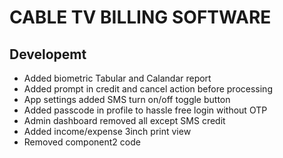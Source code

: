 # CABLE TV BILLING SOFTWARE

## Developemt

- Added biometric Tabular and Calandar report
- Added prompt in credit and cancel action before processing 
- App settings added SMS turn on/off toggle button
- Added passcode in profile to hassle free login without OTP
- Admin dashboard removed all except SMS credit
- Added income/expense 3inch print view
- Removed component2 code

